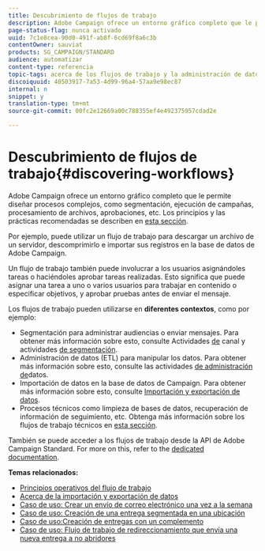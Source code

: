 ```yaml
---
title: Descubrimiento de flujos de trabajo
description: Adobe Campaign ofrece un entorno gráfico completo que le permite diseñar y automatizar procesos.
page-status-flag: nunca activado
uuid: 7c1e8cea-90d0-491f-ab8f-6cd69f8a6c3b
contentOwner: sauviat
products: SG_CAMPAIGN/STANDARD
audience: automatizar
content-type: referencia
topic-tags: acerca de los flujos de trabajo y la administración de datos
discoiquuid: 40503917-7a53-4d99-96a4-57aa9e98ec87
internal: n
snippet: y
translation-type: tm+mt
source-git-commit: 00fc2e12669a00c788355ef4e492375957cdad2e

---
```



# Descubrimiento de flujos de trabajo{#discovering-workflows}

Adobe Campaign ofrece un entorno [](../../automating/using/workflow-interface.md) gráfico completo que le permite diseñar procesos [](../../automating/using/workflow-operating-principles.md) complejos, como segmentación, ejecución de campañas, procesamiento de archivos, aprobaciones, etc. Los principios y las prácticas recomendadas se describen en [esta sección](../../automating/using/building-a-workflow.md).

Por ejemplo, puede utilizar un flujo de trabajo para descargar un archivo de un servidor, descomprimirlo e importar sus registros en la base de datos de Adobe Campaign.

Un flujo de trabajo también puede involucrar a los usuarios asignándoles tareas o haciéndoles aprobar tareas realizadas. Esto significa que puede asignar una tarea a uno o varios usuarios para trabajar en contenido o especificar objetivos, y aprobar pruebas antes de enviar el mensaje.

Los flujos de trabajo pueden utilizarse en **diferentes contextos**, como por ejemplo:

* Segmentación para administrar audiencias o enviar mensajes. Para obtener más información sobre esto, consulte Actividades [de](../../automating/using/about-channel-activities.md) canal y actividades [de segmentación](../../automating/using/about-targeting-activities.md).
* Administración de datos (ETL) para manipular los datos. Para obtener más información sobre esto, consulte las actividades [de administración de](../../automating/using/about-data-management-activities.md)datos.
* Importación de datos en la base de datos de Campaign. Para obtener más información sobre esto, consulte [Importación y exportación de datos](../../automating/using/about-data-import-and-export.md).
* Procesos técnicos como limpieza de bases de datos, recuperación de información de seguimiento, etc. Obtenga más información sobre los flujos de trabajo técnicos en [esta sección](../../administration/using/technical-workflows.md).

También se puede acceder a los flujos de trabajo desde la API de Adobe Campaign Standard. For more on this, refer to the [dedicated documentation](https://final-docs.campaign.adobe.com/doc/standard/en/api/ACS_API.html#managing-workflows).

**Temas relacionados:**

* [Principios operativos del flujo de trabajo](../../automating/using/workflow-operating-principles.md)
* [Acerca de la importación y exportación de datos](../../automating/using/about-data-import-and-export.md)
* [Caso de uso: Crear un envío de correo electrónico una vez a la semana](../../automating/using/workflow-weekly-offer.md)
* [Caso de uso: Creación de una entrega segmentada en una ubicación](../../automating/using/workflow-segmentation-location.md)
* [Caso de uso:Creación de entregas con un complemento](../../automating/using/workflow-created-query-with-complement.md)
* [Caso de uso: Flujo de trabajo de redireccionamiento que envía una nueva entrega a no abridores](../../automating/using/workflow-cross-channel-retargeting.md)
